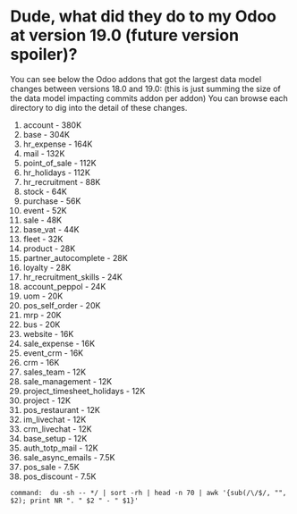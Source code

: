 # Dude, what did they do to my Odoo at version 19.0 (future version spoiler)?

You can see below the Odoo addons that got the largest data model changes between versions 18.0 and 19.0:
(this is just summing the size of the data model impacting commits addon per addon)
You can browse each directory to dig into the detail of these changes.

1. account - 380K
2. base - 304K
3. hr_expense - 164K
4. mail - 132K
5. point_of_sale - 112K
6. hr_holidays - 112K
7. hr_recruitment - 88K
8. stock - 64K
9. purchase - 56K
10. event - 52K
11. sale - 48K
12. base_vat - 44K
13. fleet - 32K
14. product - 28K
15. partner_autocomplete - 28K
16. loyalty - 28K
17. hr_recruitment_skills - 24K
18. account_peppol - 24K
19. uom - 20K
20. pos_self_order - 20K
21. mrp - 20K
22. bus - 20K
23. website - 16K
24. sale_expense - 16K
25. event_crm - 16K
26. crm - 16K
27. sales_team - 12K
28. sale_management - 12K
29. project_timesheet_holidays - 12K
30. project - 12K
31. pos_restaurant - 12K
32. im_livechat - 12K
33. crm_livechat - 12K
34. base_setup - 12K
35. auth_totp_mail - 12K
36. sale_async_emails - 7.5K
37. pos_sale - 7.5K
38. pos_discount - 7.5K

```
command:  du -sh -- */ | sort -rh | head -n 70 | awk '{sub(/\/$/, "", $2); print NR ". " $2 " - " $1}'
```
